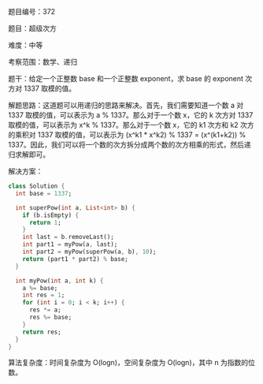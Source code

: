 题目编号：372

题目：超级次方

难度：中等

考察范围：数学、递归

题干：给定一个正整数 base 和一个正整数 exponent，求 base 的 exponent 次方对 1337 取模的值。

解题思路：这道题可以用递归的思路来解决。首先，我们需要知道一个数 a 对 1337 取模的值，可以表示为 a % 1337。那么对于一个数 x，它的 k 次方对 1337 取模的值，可以表示为 x^k % 1337。那么对于一个数 x，它的 k1 次方和 k2 次方的乘积对 1337 取模的值，可以表示为 (x^k1 * x^k2) % 1337 = (x^(k1+k2)) % 1337。因此，我们可以将一个数的次方拆分成两个数的次方相乘的形式，然后递归求解即可。

解决方案：

```dart
class Solution {
  int base = 1337;

  int superPow(int a, List<int> b) {
    if (b.isEmpty) {
      return 1;
    }
    int last = b.removeLast();
    int part1 = myPow(a, last);
    int part2 = myPow(superPow(a, b), 10);
    return (part1 * part2) % base;
  }

  int myPow(int a, int k) {
    a %= base;
    int res = 1;
    for (int i = 0; i < k; i++) {
      res *= a;
      res %= base;
    }
    return res;
  }
}
```

算法复杂度：时间复杂度为 O(logn)，空间复杂度为 O(logn)，其中 n 为指数的位数。
